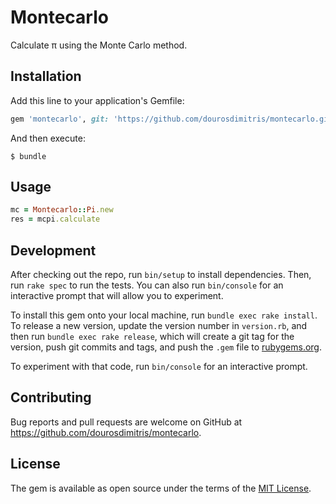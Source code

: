 # Montecarlo

Calculate π using the Monte Carlo method.

## Installation

Add this line to your application's Gemfile:

```ruby
gem 'montecarlo', git: 'https://github.com/dourosdimitris/montecarlo.git'
```

And then execute:

    $ bundle

## Usage

```ruby
mc = Montecarlo::Pi.new 
res = mcpi.calculate
```

## Development

After checking out the repo, run `bin/setup` to install dependencies. Then, run `rake spec` to run the tests. You can also run `bin/console` for an interactive prompt that will allow you to experiment.

To install this gem onto your local machine, run `bundle exec rake install`. To release a new version, update the version number in `version.rb`, and then run `bundle exec rake release`, which will create a git tag for the version, push git commits and tags, and push the `.gem` file to [rubygems.org](https://rubygems.org).

To experiment with that code, run `bin/console` for an interactive prompt.

## Contributing

Bug reports and pull requests are welcome on GitHub at https://github.com/dourosdimitris/montecarlo.

## License

The gem is available as open source under the terms of the [MIT License](https://opensource.org/licenses/MIT).
